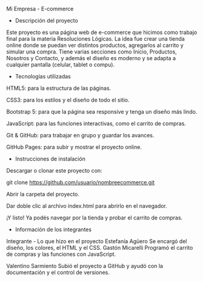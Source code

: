 Mi Empresa - E-commerce
- Descripción del proyecto

Este proyecto es una página web de e-commerce que hicimos como trabajo final para la materia Resoluciones Lógicas.
La idea fue crear una tienda online donde se puedan ver distintos productos, agregarlos al carrito y simular una compra.
Tiene varias secciones como Inicio, Productos, Nosotros y Contacto, y además el diseño es moderno y se adapta a cualquier pantalla (celular, tablet o compu).

- Tecnologías utilizadas

HTML5: para la estructura de las páginas.

CSS3: para los estilos y el diseño de todo el sitio.

Bootstrap 5: para que la página sea responsive y tenga un diseño más lindo.

JavaScript: para las funciones interactivas, como el carrito de compras.

Git & GitHub: para trabajar en grupo y guardar los avances.

GitHub Pages: para subir y mostrar el proyecto online.

- Instrucciones de instalación

Descargar o clonar este proyecto con:

git clone https://github.com/usuario/nombreecommerce.git


Abrir la carpeta del proyecto.

Dar doble clic al archivo index.html para abrirlo en el navegador.

¡Y listo! Ya podés navegar por la tienda y probar el carrito de compras.

- Información de los integrantes

Integrante - Lo que hizo en el proyecto
Estefanía Agüero Se encargó del diseño, los colores, el HTML y el CSS.
Gastón Micarelli Programó el carrito de compras y las funciones con JavaScript.

Valentino Sarmiento Subió el proyecto a GitHub y ayudó con la documentación y el control de versiones.
